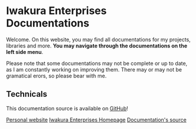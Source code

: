 # Iwakura Enterprises Documentations

Welcome. On this website, you may find all documentations for my projects, libraries and more. **You may navigate through
the documentations on the left side menu**.

Please note that some documentations may not be complete or up to date, as I am constantly working on improving them.
There may or may not be gramatical erors, so please bear with me.

## Technicals

This documentation source is available on [GitHub](https://github.com/iwakura-enterprises/documentations)!

<seealso>
    <category ref="socials">
        <a href="https://mayuna.dev">Personal website</a>
        <a href="https://iwakura.enterprises">Iwakura Enterprises Homepage</a>
        <a href="https://github.com/iwakura-enterprises/documentations">Documentation's source</a>
    </category>
</seealso>